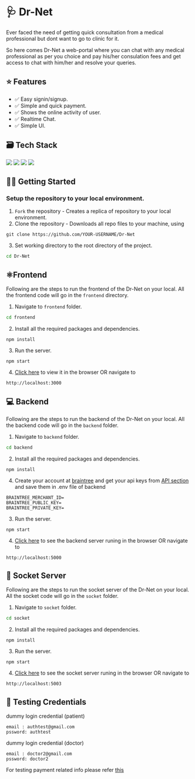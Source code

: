 # 🩺 Dr-Net

Ever faced the need of getting quick consultation from a medical professional but dont want to go to clinic for it.

So here comes Dr-Net a web-portal where you can chat with any medical professional as per you choice and pay his/her consulation fees and get access to chat with him/her and resolve your queries.

## ⭐ Features

- ✅ Easy signin/signup.
- ✅ Simple and quick payment.
- ✅ Shows the online activity of user.
- ✅ Realtime Chat.
- ✅ Simple UI.





## 🗃 Tech Stack 

 <img src="https://img.shields.io/badge/-MongoDB-yellow?style=flat&logo=mongoDB"> <img src="https://img.shields.io/badge/-ExpressJS-grey?style=flat&logo=express&logoColor=white"> <img src="https://img.shields.io/badge/ReactJS%20-%2320232a.svg?logo=react" >   <img src="https://img.shields.io/badge/-NodeJS%20-%2320232a?style=flat&logo=node.js"> 
 

## 👨‍💻 Getting Started 
### Setup the repository to your local environment.

1. `Fork` the repository  - Creates a replica of repository to your local environment.
2. Clone the repository - Downloads all repo files to your machine, using
  ```git
  git clone https://github.com/YOUR-USERNAME/Dr-Net
  ``` 
3. Set working directory to the root directory of the project.
  ```sh
  cd Dr-Net
  ```
  ## ⚛️Frontend 

Following are the steps to run the frontend of the Dr-Net on your local. All the frontend code will go in the `frontend` directory. 

1. Navigate to `frontend` folder.
  ```sh
  cd frontend
  ```
2. Install all the required packages and dependencies.
  ```node
  npm install
  ```
3. Run the server.
  ```node
  npm start
  ```
4. [Click here](http://localhost:3000) to view it in the browser OR navigate to
  ```text
  http://localhost:3000
  ```

  ## 💻 Backend 

Following are the steps to run the backend of the Dr-Net on your local. All the backend code will go in the `backend` folder.

1. Navigate to `backend` folder.
  ```sh
  cd backend
  ```
2. Install all the required packages and dependencies.
  ```node
  npm install
  ```
4. Create your account at [braintree](https://sandbox.braintreegateway.com/login) and get your api keys from [API section](https://sandbox.braintreegateway.com/merchants/82mh3grtnb22rfpz/users/dyk5dscspsbd9tby/api_keys) and save them in .env file of backend
```
BRAINTREE_MERCHANT_ID=
BRAINTREE_PUBLIC_KEY=
BRAINTREE_PRIVATE_KEY=
```  
3. Run the server.
  ```node
  npm start
  ```
4. [Click here](http://localhost:5000) to see the backend server runing in the browser OR navigate to
  ```text
  http://localhost:5000
  ```

## 💬 Socket Server

Following are the steps to run the socket server of the Dr-Net on your local. All the socket code will go in the `socket` folder.

1. Navigate to `socket` folder.
  ```sh
  cd socket
  ```
2. Install all the required packages and dependencies.
  ```node
  npm install
  ```
3. Run the server.
  ```node
  npm start
  ```
4. [Click here](http://localhost:5003) to see the socket server runing in the browser OR navigate to
  ```text
  http://localhost:5003
  ```

## 🤖 Testing Credentials 

dummy login credential (patient)
```
email : authtest@gmail.com
pssword: authtest
```

dummy login credential (doctor)
```
email : doctor2@gmail.com
pssword: doctor2
```
For testing payment related info please refer [this](https://developer.paypal.com/braintree/docs/reference/general/testing#test-value-4500600000000061)
